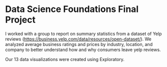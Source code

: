 # Data Science Foundations Final Project

I worked with a group to report on summary statistics from a dataset of Yelp reviews (https://business.yelp.com/data/resources/open-dataset/). We analyzed average business ratings and prices by industry, location, and company to better understand how and why consumers leave yelp reviews.

Our 13 data visualizations were created using Exploratory.

